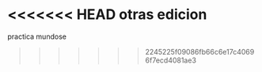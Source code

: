 <<<<<<< HEAD
otras edicion
=======
practica mundose
>>>>>>> 2245225f09086fb66c6e17c40696f7ecd4081ae3
